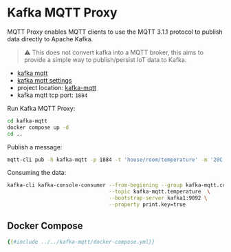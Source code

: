 # Kafka MQTT Proxy

MQTT Proxy enables MQTT clients to use the MQTT 3.1.1 protocol to publish data directly to Apache Kafka.

> ⚠️ This does not convert kafka into a MQTT broker, this aims to provide a simple way to publish/persist IoT data to Kafka.

- [kafka mqtt](https://docs.confluent.io/platform/current/kafka-mqtt/intro.html)
- [kafka mqtt settings](https://docs.confluent.io/platform/current/kafka-mqtt/configuration_options.html)
- project location: [kafka-mqtt](https://github.com/sauljabin/kafka-sandbox/tree/main/kafka-mqtt)
- kafka mqtt tcp port: `1884`

Run Kafka MQTT Proxy:

```bash
cd kafka-mqtt
docker compose up -d
cd ..
```

Publish a message:

```bash
mqtt-cli pub -h kafka-mqtt -p 1884 -t 'house/room/temperature' -m '20C'
```

Consuming the data:

```bash
kafka-cli kafka-console-consumer --from-beginning --group kafka-mqtt.consumer \
                                 --topic kafka-mqtt.temperature  \
                                 --bootstrap-server kafka1:9092 \
                                 --property print.key=true
```

## Docker Compose

```yaml
{{#include ../../kafka-mqtt/docker-compose.yml}}
```